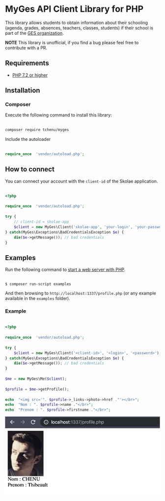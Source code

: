 # MyGes API Client Library for PHP #

This library allows students to obtain information about their schooling (agenda, grades, absences, teachers, classes, students) if their school is part of the [GES organization](https://www.myges.fr/).

**NOTE** This library is unofficial, if you find a bug please feel free to contribute with a PR. 

## Requirements ##

* [PHP 7.2 or higher](https://www.php.net/)

## Installation ##

### Composer

Execute the following command to install this library:

```sh

composer require tchenu/myges

```

Include the autoloader

```php

require_once  'vendor/autoload.php';

```

  ## How to connect ##

You can connect your account with the `client-id` of the Skolae application.

```php

<?php

require_once  'vendor/autoload.php';

try {
    // client-id = skolae-app
    $client = new MyGes\Client('skolae-app', 'your-login', 'your-password');
} catch(MyGes\Exceptions\BadCredentialsException $e) {
    die($e->getMessage()); // bad credentials
}
```

## Examples ##

Run the following command to [start a web server with PHP](https://www.php.net/manual/en/features.commandline.webserver.php). 
  

```

$ composer run-script examples

```

  

And then browsing to `http://localhost:1337/profile.php` (or any example available in the `examples` folder).

  

### Example ###

  

```php

<?php

require_once  'vendor/autoload.php';

try {
    $client = new MyGes\Client('<client-id>', '<login>', '<password>');
} catch(MyGes\Exceptions\BadCredentialsException $e) {
    die($e->getMessage()); // bad credentials
}

$me = new MyGes\Me($client);

$profile = $me->getProfile();

echo  "<img src='". $profile->_links->photo->href ."'></br>";
echo  "Nom : ". $profile->name ."</br>";
echo  "Prenom : ". $profile->firstname ."</br>";

```

![Profile](doc/images/profile.png)
